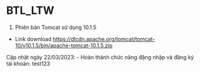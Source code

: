 # BTL_LTW
1. Phiên bản Tomcat sử dụng 10.1.5
- Link download https://dlcdn.apache.org/tomcat/tomcat-10/v10.1.5/bin/apache-tomcat-10.1.5.zip

Cập nhật ngày 22/03/2023:
    - Hoàn thành chức năng đặng nhập và đăng ký tài khoản: test123
    